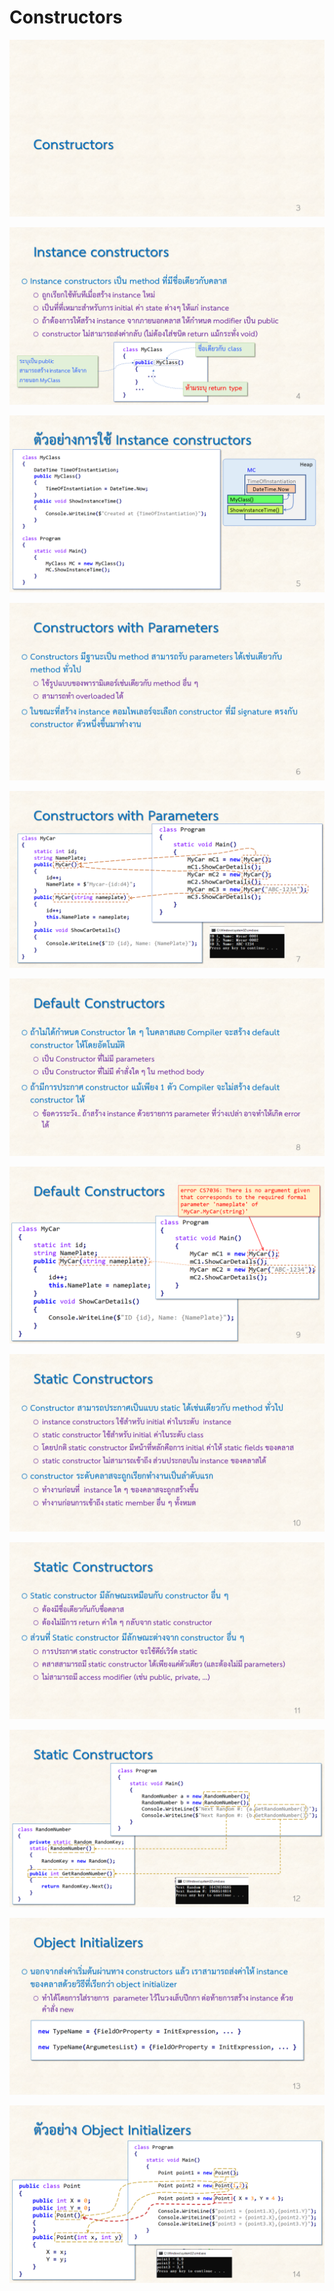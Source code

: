 # Constructors #


![](./Slides/CSharp-Class-part-3/Slide3.PNG)

![](./Slides/CSharp-Class-part-3/Slide4.PNG)

![](./Slides/CSharp-Class-part-3/Slide5.PNG)

![](./Slides/CSharp-Class-part-3/Slide6.PNG)

![](./Slides/CSharp-Class-part-3/Slide7.PNG)

![](./Slides/CSharp-Class-part-3/Slide8.PNG)

![](./Slides/CSharp-Class-part-3/Slide9.PNG)

![](./Slides/CSharp-Class-part-3/Slide10.PNG)

![](./Slides/CSharp-Class-part-3/Slide11.PNG)

![](./Slides/CSharp-Class-part-3/Slide12.PNG)

![](./Slides/CSharp-Class-part-3/Slide13.PNG)

![](./Slides/CSharp-Class-part-3/Slide14.PNG)

